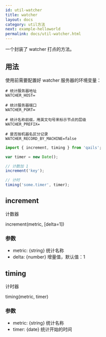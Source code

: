```yaml
---
id: util-watcher
title: watcher
layout: docs
category: util方法
next: example-helloworld
permalink: docs/util-watcher.html
---
```


一个封装了 watcher 打点的方法。

## 用法

使用前需要配置好 watcher 服务器的环境变量：
```
# 统计服务器地址
WATCHER_HOST=

# 统计服务器端口
WATCHER_PORT=

# 统计名称前缀，用英文句号来标示节点的层级
WATCHER_PREFIX=

# 是否按机器名区分记录
WATCHER_RECORD_BY_MACHINE=false
```

```js
import { increment, timing } from 'qails';

var timer = new Date();

// 计数加 1
increment('key');

// 计时
timing('some.timer', timer);
```

## increment

计数器

increment(metric, [delta=1])

### 参数
- metric: {string} 统计名称
- delta: {number} 增量值，默认值：1

## timing

计时器

timing(metric, timer)

### 参数
- metric: {string} 统计名称
- timer: {date} 统计开始的时间
